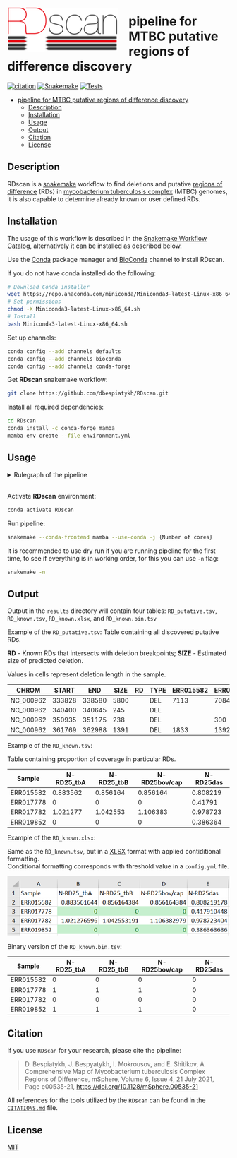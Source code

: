 <img align ="left" src=img/RDscan_logo.png width=250px style="padding-right: 25px; padding-top: 25px;">

# pipeline for MTBC putative regions of difference discovery

[![citation](https://img.shields.io/badge/DOI-10.1128%2FmSphere.00535--21-9f1d21)](https://doi.org/10.1128/mSphere.00535-21)
[![Snakemake](https://img.shields.io/badge/snakemake-≥7.18.2-brightgreen.svg)](https://snakemake.github.io)
[![Tests](https://github.com/dbespiatykh/RDscan/actions/workflows/main.yml/badge.svg?branch=master)](https://github.com/dbespiatykh/RDscan/actions/workflows/main.yml)

- [pipeline for MTBC putative regions of difference discovery](#pipeline-for-mtbc-putative-regions-of-difference-discovery)
  - [Description](#description)
  - [Installation](#installation)
  - [Usage](#usage)
  - [Output](#output)
  - [Citation](#citation)
  - [License](#license)

## Description

RDscan is a [snakemake](https://snakemake.readthedocs.io/en/stable/) workflow to find deletions and putative [regions of difference](https://jb.asm.org/content/178/5/1274.short) (RDs) in [mycobacterium tuberculosis complex](https://en.wikipedia.org/wiki/Mycobacterium_tuberculosis_complex) (MTBC) genomes, it is also capable to determine already known or user defined RDs.

## Installation

The usage of this workflow is described in the [Snakemake Workflow Catalog](https://snakemake.github.io/snakemake-workflow-catalog/?usage=dbespiatykh/RDscan), alternatively it can be installed as described below.

Use the [Conda](https://docs.conda.io/en/latest/) package manager and [BioConda](https://bioconda.github.io/index.html) channel to install RDscan.

If you do not have conda installed do the following:

```bash
# Download Conda installer
wget https://repo.anaconda.com/miniconda/Miniconda3-latest-Linux-x86_64.sh
# Set permissions
chmod -X Miniconda3-latest-Linux-x86_64.sh
# Install
bash Miniconda3-latest-Linux-x86_64.sh
```

Set up channels:

```bash
conda config --add channels defaults
conda config --add channels bioconda
conda config --add channels conda-forge
```

Get **RDscan** snakemake workflow:

```bash
git clone https://github.com/dbespiatykh/RDscan.git
```

Install all required dependencies:

```bash
cd RDscan
conda install -c conda-forge mamba
mamba env create --file environment.yml
```

## Usage

<details>
  <summary>Rulegraph of the pipeline</summary>
  
![Rulegraph](img/dag.svg)
  
</details>

<br>

Activate **RDscan** environment:

```bash
conda activate RDscan
```

Run pipeline:

```bash
snakemake --conda-frontend mamba --use-conda -j {Number of cores}
```

It is recommended to use dry run if you are running pipeline for the first time, to see if everything is in working order, for this you can use `-n` flag:

```bash
snakemake -n
```

## Output

Output in the `results` directory will contain four tables: `RD_putative.tsv`, `RD_known.tsv`, `RD_known.xlsx`, and `RD_known.bin.tsv`

Example of the `RD_putative.tsv`:
Table containing all discovered putative RDs.

**RD** - Known RDs that intersects with deletion breakpoints;
**SIZE** - Estimated size of predicted deletion.

Values in cells represent deletion length in the sample.

| CHROM     | START  | END    | SIZE | RD  | TYPE | ERR015582 | ERR017778 | ERR017782 | ERR019852 |
| --------- | ------ | ------ | ---- | --- | ---- | --------- | --------- | --------- | --------- |
| NC_000962 | 333828 | 338580 | 5800 |     | DEL  | 7113      | 7084      | 7050      |
| NC_000962 | 340400 | 340645 | 245  |     | DEL  |           |           |           |           |
| NC_000962 | 350935 | 351175 | 238  |     | DEL  |           | 300       | 204       | 240       |
| NC_000962 | 361769 | 362988 | 1391 |     | DEL  | 1833      | 1392      | 1833      | 1390      |

Example of the `RD_known.tsv`:

Table containing proportion of coverage in particular RDs.

| Sample    | N-RD25_tbA | N-RD25_tbB | N-RD25bov/cap | N-RD25das |
| --------- | ---------- | ---------- | ------------- | --------- |
| ERR015582 | 0.883562   | 0.856164   | 0.856164      | 0.808219  |
| ERR017778 | 0          | 0          | 0             | 0.41791   |
| ERR017782 | 1.021277   | 1.042553   | 1.106383      | 0.978723  |
| ERR019852 | 0          | 0          | 0             | 0.386364  |

Example of the `RD_known.xlsx`:

Same as the `RD_known.tsv`, but in a [XLSX](https://en.wikipedia.org/wiki/Microsoft_Excel) format with applied contiditional formatting.\
Conditional formatting corresponds with threshold value in a `config.yml` file.

![](img/RD_known.xlsx.png)

Binary version of the `RD_known.bin.tsv`:

| Sample    | N-RD25_tbA | N-RD25_tbB | N-RD25bov/cap | N-RD25das |
| --------- | ---------- | ---------- | ------------- | --------- |
| ERR015582 | 0          | 0          | 0             | 0         |
| ERR017778 | 1          | 1          | 1             | 0         |
| ERR017782 | 0          | 0          | 0             | 0         |
| ERR019852 | 1          | 1          | 1             | 0         |

## Citation

If you use `RDscan` for your research, please cite the pipeline:

> D. Bespiatykh, J. Bespyatykh, I. Mokrousov, and E. Shitikov, A Comprehensive Map of Mycobacterium tuberculosis Complex Regions of Difference, mSphere, Volume 6, Issue 4, 21 July 2021, Page e00535-21, https://doi.org/10.1128/mSphere.00535-21

All references for the tools utilized by the `RDscan` can be found in the [`CITATIONS.md`](CITATIONS.md) file.

## License

[MIT](LICENSE)

